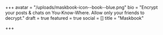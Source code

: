 +++
avatar = "/uploads/maskbook-icon--book--blue.png"
bio = "Encrypt your posts & chats on You-Know-Where. Allow only your friends to decrypt."
draft = true
featured = true
social = []
title = "Maskbook"

+++
